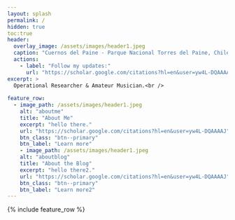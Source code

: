 ```yaml
---
layout: splash
permalink: /
hidden: true
toc:true
header:
  overlay_image: /assets/images/header1.jpeg
  caption: "Cuernos del Paine - Parque Nacional Torres del Paine, Chile"
  actions:
    - label: "Follow my updates:"
      url: "https://scholar.google.com/citations?hl=en&user=yw4L-DQAAAAJ"
excerpt: >
  Operational Researcher & Amateur Musician.<br />
 
feature_row:
  - image_path: /assets/images/header1.jpeg
    alt: "aboutme"
    title: "About Me"
    excerpt: "hello there."
    url: "https://scholar.google.com/citations?hl=en&user=yw4L-DQAAAAJ"
    btn_class: "btn--primary"
    btn_label: "Learn more"
    - image_path: /assets/images/header1.jpeg
    alt: "aboutblog"
    title: "About the Blog"
    excerpt: "hello there2."
    url: "https://scholar.google.com/citations?hl=en&user=yw4L-DQAAAAJ"
    btn_class: "btn--primary"
    btn_label: "Learn more2"
---
```


{% include feature_row %}

